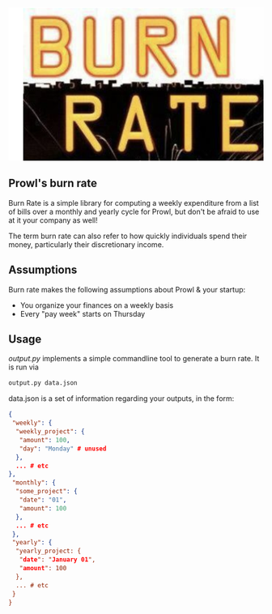 ![logo](logo.png)

## Prowl's burn rate

Burn Rate is a simple library for computing a weekly expenditure from a list of bills over a monthly and yearly cycle for Prowl, but don't be afraid to use at it your company as well! 

The term burn rate can also refer to how quickly individuals spend their money, particularly their discretionary income.

## Assumptions

Burn rate makes the following assumptions about Prowl & your startup:  

* You organize your finances on a weekly basis
* Every "pay week" starts on Thursday

## Usage

*output.py* implements a simple commandline tool to generate a burn rate.
It is run via
```python
output.py data.json
```

data.json is a set of information regarding your outputs, in the form:
```json
{
 "weekly": {
  "weekly_project": {
   "amount": 100,
   "day": "Monday" # unused
  },
  ... # etc
},
 "monthly": {
  "some_project": {
   "date": "01",
   "amount": 100
  },
  ... # etc
 },
 "yearly": {
  "yearly_project: {
   "date": "January 01",
   "amount": 100
  },
  ... # etc
 }
}
```

